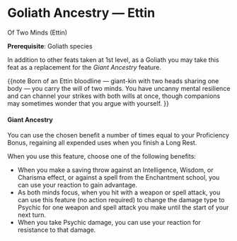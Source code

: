 # Goliath Ancestry — Ettin
Of Two Minds (Ettin)

**Prerequisite**: Goliath species

In addition to other feats taken at 1st level, as a Goliath you may take this feat as a replacement for the _Giant Ancestry_ feature.

{{note
Born of an Ettin bloodline &mdash; giant-kin with two heads sharing one body &mdash; you carry the will of two minds. You have uncanny mental resilience and can channel your strikes with both wills at once, though companions may sometimes wonder that you argue with yourself.
}}

#### Giant Ancestry
You can use the chosen benefit a number of times equal to your Proficiency Bonus, regaining all expended uses when you finish a Long Rest.

When you use this feature, choose one of the following benefits:
- When you make a saving throw against an Intelligence, Wisdom, or Charisma effect, or against a spell from the Enchantment school, you can use your reaction to gain advantage.
- As both minds focus, when you hit with a weapon or spell attack, you can use this feature (no action required) to change the damage type to Psychic for one weapon and spell attack you make until the start of your next turn.
- When you take Psychic damage, you can use your reaction for resistance to that damage.
